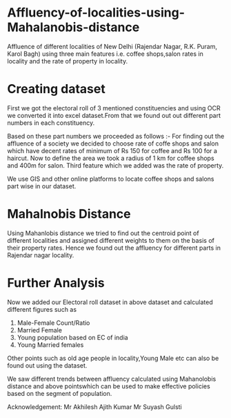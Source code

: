 # Affluency-of-localities-using-Mahalanobis-distance
Affluence of different localities of New Delhi (Rajendar Nagar, R.K. Puram, Karol Bagh) using three main features i.e. coffee shops,salon rates in locality and the rate of property in locality.

# Creating dataset
First we got the electoral roll of 3 mentioned constituencies and using OCR we converted it into excel dataset.From that we found out out different part numbers in each constituency.

Based on these part numbers we proceeded as follows :-
For finding out the affluence of a society we decided to choose rate of coffe shops and salon which have decent rates of minimum of Rs 150 for coffee and Rs 100 for a haircut.
Now to define the area we took a radius of 1 km for coffee shops and 400m for salon.
Third feature which we added was the rate of property.

We use GIS and other online platforms to locate coffee shops and salons part wise in our dataset. 

# Mahalnobis Distance
Using Mahanlobis distance we tried to find out the centroid point of different localities and assigned different weights to them on the basis of their property rates. Hence we found out the affluency for different parts in Rajendar nagar locality.

# Further Analysis
Now we added our Electoral roll dataset in above dataset and calculated different figures such as
1) Male-Female Count/Ratio
2) Married Female 
3) Young population based on EC of india
4) Young Married females

Other points such as old age people in locality,Young Male etc can also be found out using the dataset.

We saw different trends between affluency calculated using Mahanolobis distance and above pointswhich can be used to make effective policies based on the segment of population.

Acknowledgement:
Mr Akhilesh Ajith Kumar 
Mr Suyash Gulsti 
